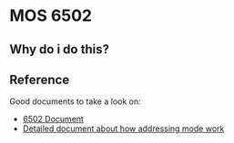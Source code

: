 # MOS 6502
## Why do i do this?
## Reference
Good documents to take a look on:
* [6502 Document](http://www.6502.org/users/obelisk/)
* [Detailed document about how addressing mode work](https://slark.me/c64-downloads/6502-addressing-modes.pdf)
